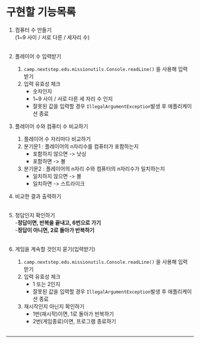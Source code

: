 # 구현할 기능목록
1. 컴퓨터 수 만들기<br>
   (1~9 사이 / 서로 다른 / 세자리 수)<br>
   <br>

2. 플레이어 수 입력받기
    1) `camp.nextstep.edu.missionutils.Console.readLine()` 을 사용해 입력 받기
    2) 입력 유효성 체크
        * 숫자인지
        * 1~9 사이 / 서로 다른 세 자리 수 인지
        * 잘못된 값을 입력할 경우 `IllegalArgumentException`발생 후 애플리케이션 종료
          <br>

3. 플레이어 수와 컴퓨터 수 비교하기
    1) 플레이어 수 자리마다 비교하기
    2) 분기문1 : 플레이어의 n자리수를 컴퓨터가 포함하는지
        * 포함하지 않으면 -> 낫싱
        * 포함하면 -> 볼
    3) 분기문2 : 플레이어의 n자리 수와 컴퓨터의 n자리수가 일치하는지
        * 일치하지 않으면 -> 볼
        * 일치하면 -> 스트라이크
          <br>
4. 비교한 결과 출력하기<br>
   <br>
5. 정답인지 확인하기<br>
   -**정답이면, 반복을 끝내고, 6번으로 가기**<br>
   -**정답이 아니면, 2로 돌아가 반복하기**
   <br>
   <br>
6. 게임을 계속할 것인지 묻기(입력받기)
    1) `camp.nextstep.edu.missionutils.Console.readLine()` 을 사용해 입력 받기
    2) 입력 유효성 체크
        * 1 또는 2인지
        * 잘못된 값을 입력할 경우 `IllegalArgumentException`발생 후 애플리케이션 종료
    3) 재시작인지 아닌지 확인하기
        - 1번(재시작)이면, 1로 돌아가 반복하기
        - 2번(게임종료)이면, 프로그램 종료하기
          <br>
          <br>

---